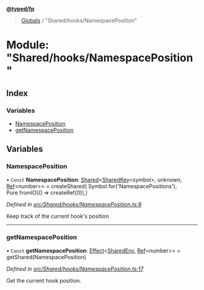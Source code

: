 **[@typed/fp](../README.md)**

> [Globals](../globals.md) / "Shared/hooks/NamespacePosition"

# Module: "Shared/hooks/NamespacePosition"

## Index

### Variables

* [NamespacePosition](_shared_hooks_namespaceposition_.md#namespaceposition)
* [getNamespacePosition](_shared_hooks_namespaceposition_.md#getnamespaceposition)

## Variables

### NamespacePosition

• `Const` **NamespacePosition**: [Shared](_shared_core_model_shared_.shared.md)\<[SharedKey](_shared_core_model_sharedkey_.sharedkey.md)\<symbol>, unknown, [Ref](../interfaces/_shared_ref_ref_.ref.md)\<number>> = createShared( Symbol.for('NamespacePositions'), Pure.fromIO(() => createRef(0)),)

*Defined in [src/Shared/hooks/NamespacePosition.ts:9](https://github.com/TylorS/typed-fp/blob/6ccb290/src/Shared/hooks/NamespacePosition.ts#L9)*

Keep track of the current hook's position

___

### getNamespacePosition

• `Const` **getNamespacePosition**: [Effect](_effect_effect_.effect.md)\<[SharedEnv](../interfaces/_shared_core_services_sharedenv_.sharedenv.md), [Ref](../interfaces/_shared_ref_ref_.ref.md)\<number>> = getShared(NamespacePosition)

*Defined in [src/Shared/hooks/NamespacePosition.ts:17](https://github.com/TylorS/typed-fp/blob/6ccb290/src/Shared/hooks/NamespacePosition.ts#L17)*

Get the current hook position.
